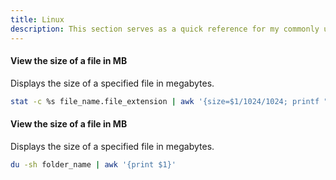 ```yaml
---
title: Linux
description: This section serves as a quick reference for my commonly used Docker commands.
---
```


#### View the size of a file in MB

Displays the size of a specified file in megabytes.

```bash
stat -c %s file_name.file_extension | awk '{size=$1/1024/1024; printf "%.2f MB\n", size}'
```

#### View the size of a file in MB

Displays the size of a specified file in megabytes.

```bash
du -sh folder_name | awk '{print $1}'
```
